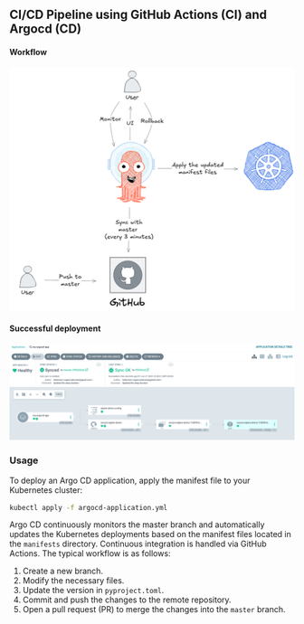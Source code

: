 ## CI/CD Pipeline using GitHub Actions (CI) and Argocd (CD)

#### Workflow
![CD with Argocd](./argocd.png)

#### Successful deployment
![Successful deployment](./successful_deployment.png)

### Usage
To deploy an Argo CD application, apply the manifest file to your Kubernetes cluster:

```bash
kubectl apply -f argocd-application.yml
```

Argo CD continuously monitors the master branch and automatically updates the Kubernetes deployments based on the manifest files located in the `manifests` directory. Continuous integration is handled via GitHub Actions. The typical workflow is as follows:

1. Create a new branch.
2. Modify the necessary files.
3. Update the version in `pyproject.toml`.
4. Commit and push the changes to the remote repository.
5. Open a pull request (PR) to merge the changes into the `master` branch.
